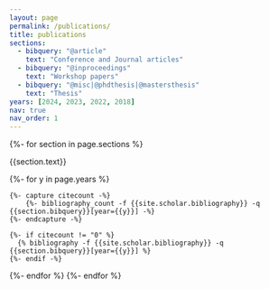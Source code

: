 ```yaml
---
layout: page
permalink: /publications/
title: publications
sections:
  - bibquery: "@article"
    text: "Conference and Journal articles"
  - bibquery: "@inproceedings"
    text: "Workshop papers"
  - bibquery: "@misc|@phdthesis|@mastersthesis"
    text: "Thesis"
years: [2024, 2023, 2022, 2018]
nav: true
nav_order: 1
---
```

<!-- _pages/publications.md -->
<div class="publications">

{%- for section in page.sections %}
  <a id="{{section.text}}"></a>
  <p class="bibtitle">{{section.text}}</p>
  {%- for y in page.years %}

    {%- capture citecount -%}
        {%- bibliography_count -f {{site.scholar.bibliography}} -q {{section.bibquery}}[year={{y}}] -%}
    {%- endcapture -%}

    {%- if citecount != "0" %}
      {% bibliography -f {{site.scholar.bibliography}} -q {{section.bibquery}}[year={{y}}] %}
    {%- endif -%}

  {%- endfor %}
{%- endfor %}


</div>
